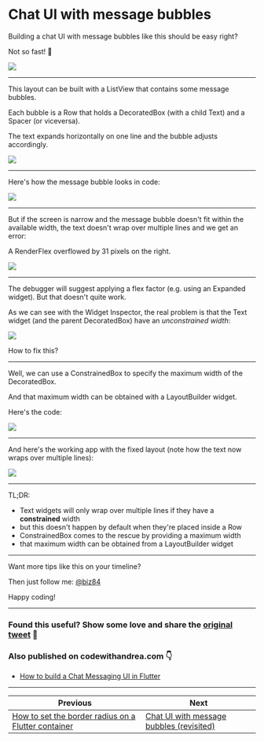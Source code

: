 # Chat UI with message bubbles

Building a chat UI with message bubbles like this should be easy right?

Not so fast! 🧵

![](009_simple_chat.png)

---

This layout can be built with a ListView that contains some message bubbles.

Each bubble is a Row that holds a DecoratedBox (with a child Text) and a Spacer (or viceversa).

The text expands horizontally on one line and the bubble adjusts accordingly.

![](009_simple_chat_annotated.png)

---

Here's how the message bubble looks in code:

![](009_message_bubble.png)

---

But if the screen is narrow and the message bubble doesn't fit within the available width, the text doesn't wrap over multiple lines and we get an error:

A RenderFlex overflowed by 31 pixels on the right.

![](009_simple_chat_broken.png)

---

The debugger will suggest applying a flex factor (e.g. using an Expanded widget). But that doesn't quite work.

As we can see with the Widget Inspector, the real problem is that the Text widget (and the parent DecoratedBox) have an *unconstrained width*:

![](009_width_unconstrained.png)

How to fix this?

---

Well, we can use a ConstrainedBox to specify the maximum width of the DecoratedBox.

And that maximum width can be obtained with a LayoutBuilder widget.

Here's the code:

![](009_layout_constrained_box_code.png)

---

And here's the working app with the fixed layout (note how the text now wraps over multiple lines):

![](009_layout_constrained_box.png)

----

TL;DR:

- Text widgets will only wrap over multiple lines if they have a **constrained** width
- but this doesn't happen by default when they're placed inside a Row
- ConstrainedBox comes to the rescue by providing a maximum width
- that maximum width can be obtained from a LayoutBuilder widget

----

Want more tips like this on your timeline?

Then just follow me: [@biz84](https://twitter.com/biz84)

Happy coding!

---

### Found this useful? Show some love and share the [original tweet](https://twitter.com/biz84/status/1437409386423521282) 🙏

### Also published on codewithandrea.com 👇

- [How to build a Chat Messaging UI in Flutter](https://codewithandrea.com/articles/chat-messaging-ui-flutter/)

---

| Previous | Next |
| -------- | ---- |
| [How to set the border radius on a Flutter container](../0007-how-to-set-the-border-radius-on-a-flutter-container/index.md) | [Chat UI with message bubbles (revisited)](../0009-chat-ui-with-message-bubbles-revisited/index.md) |
